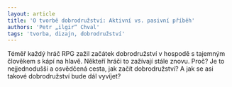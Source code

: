 ```yaml
---
layout: article
title: 'O tvorbě dobrodružství: Aktivní vs. pasivní příběh'
authors: 'Petr „ilgir“ Chval'
tags: 'tvorba, dizajn, dobrodružství'
---
```


Téměř každý hráč RPG zažil
začátek dobrodružství v hospodě
s tajemným člověkem s kápí na hlavě. Někteří
hráči to zažívají stále znovu.
Proč? Je to nejjednodušší a osvědčená
cesta, jak začít dobrodružství? A
jak se asi takové dobrodružství bude
dál vyvíjet?
